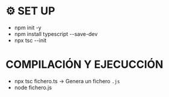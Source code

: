# ⚙ SET UP
- npm init -y
- npm install typescript --save-dev
- npx tsc --init

# COMPILACIÓN Y EJECUCCIÓN
- npx tsc fichero.ts -> Genera un fichero `.js`
- node fichero.js